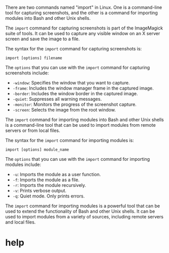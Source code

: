 There are two commands named "import" in Linux. One is a command-line tool for capturing screenshots, and the other is a command for importing modules into Bash and other Unix shells.

The `import` command for capturing screenshots is part of the ImageMagick suite of tools. It can be used to capture any visible window on an X server screen and save the image to a file.

The syntax for the `import` command for capturing screenshots is:

```
import [options] filename
```

The `options` that you can use with the `import` command for capturing screenshots include:

* `-window`: Specifies the window that you want to capture.
* `-frame`: Includes the window manager frame in the captured image.
* `-border`: Includes the window border in the captured image.
* `-quiet`: Suppresses all warning messages.
* `-monitor`: Monitors the progress of the screenshot capture.
* `-screen`: Selects the image from the root window.

The `import` command for importing modules into Bash and other Unix shells is a command-line tool that can be used to import modules from remote servers or from local files.

The syntax for the `import` command for importing modules is:

```
import [options] module_name
```

The `options` that you can use with the `import` command for importing modules include:

* `-u`: Imports the module as a user function.
* `-f`: Imports the module as a file.
* `-r`: Imports the module recursively.
* `-v`: Prints verbose output.
* `-q`: Quiet mode. Only prints errors.

The `import` command for importing modules is a powerful tool that can be used to extend the functionality of Bash and other Unix shells. It can be used to import modules from a variety of sources, including remote servers and local files.



# help 

```

```
